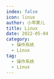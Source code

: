 ```yaml
---
index: false
icon: linux
author: 小苹果儿
title: Linux
date: 2022-05-04
category:
  - 操作系统
  - Linux
tag:
  - 操作系统
  - Linux
---
```



